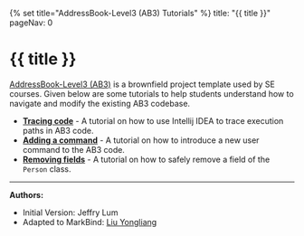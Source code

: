 {% set title="AddressBook-Level3 (AB3) Tutorials" %}
<frontmatter>
  title: "{{ title }}"
  pageNav: 0
</frontmatter>

# {{ title }}

[AddressBook-Level3 (AB3)](https://se-education.org/addressbook-level3) is a brownfield project template used by SE courses. Given below are some tutorials to help students understand how to navigate and modify the existing AB3 codebase.

* [**Tracing code**](ab3TracingCode.md) - A tutorial on how to use Intellij IDEA to trace execution paths in AB3 code.
* [**Adding a command**](ab3AddRemark.md) - A tutorial on how to introduce a new user command to the AB3 code.
* [**Removing fields**](ab3RemovingFields.md) - A tutorial on how to safely remove a field of the `Person` class.

--------------------------------------------------------------------------------
**Authors:**
* Initial Version: Jeffry Lum
* Adapted to MarkBind: [Liu Yongliang](https://github.com/tlylt)